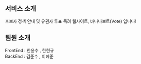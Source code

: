 ## 서비스 소개

후보자 정책 안내 및 유권자 투표 독려 웹사이트, 바나나보트(Vote) 입니다!

## 팀원 소개

FrontEnd : 한윤수 , 한현규 <br>
BackEnd : 김준수 , 이혜준 
